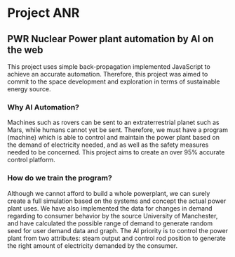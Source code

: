 # Project ANR
## PWR Nuclear Power plant automation by AI on the web
This project uses simple back-propagation implemented JavaScript to achieve an accurate automation. Therefore, this project was aimed to commit to the space development and exploration in terms of sustainable energy source.
### Why AI Automation?
Machines such as rovers can be sent to an extraterrestrial planet such as Mars, while humans cannot yet be sent. Therefore, we must have a program (machine) which is able to control and maintain the power plant based on the demand of electricity needed, and as well as the safety measures needed to be concerned. This project aims to create an over 95% accurate control platform.
### How do we train the program?
Although we cannot afford to build a whole powerplant, we can surely create a full simulation based on the systems and concept the actual power plant uses. We have also implemented the data for changes in demand regarding to consumer behavior by the source University of Manchester, and have calculated the possible range of demand to generate random seed for user demand data and graph. The AI priority is to control the power plant from two attributes: steam output and control rod position to generate the right amount of electricity demanded by the consumer.
